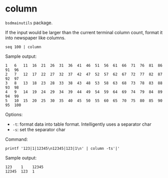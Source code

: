 # column

`bsdmainutils` package.

If the input would be larger than the current terminal column count, format it into newspaper like columns.

    seq 100 | column

Sample output:

    1	6	11	16	21	26	31	36	41	46	51	56	61	66	71	76	81	86	91	96
    2	7	12	17	22	27	32	37	42	47	52	57	62	67	72	77	82	87	92	97
    3	8	13	18	23	28	33	38	43	48	53	58	63	68	73	78	83	88	93	98
    4	9	14	19	24	29	34	39	44	49	54	59	64	69	74	79	84	89	94	99
    5	10	15	20	25	30	35	40	45	50	55	60	65	70	75	80	85	90	95	100

Options:

- `-t`: format data into table format. Intelligently uses a separator char
- `-s`: set the separator char

Command:

    printf '123|1|12345\n12345|123|1\n' | column -ts'|'

Sample output:

    123    1    12345
    12345  123  1
